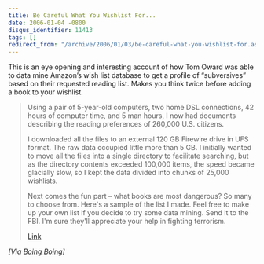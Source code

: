 ```yaml
---
title: Be Careful What You Wishlist For...
date: 2006-01-04 -0800
disqus_identifier: 11413
tags: []
redirect_from: "/archive/2006/01/03/be-careful-what-you-wishlist-for.aspx/"
---
```


This is an eye opening and interesting account of how Tom Oward was able
to data mine Amazon’s wish list database to get a profile of
“subversives” based on their requested reading list. Makes you think
twice before adding a book to your wishlist.

> Using a pair of 5-year-old computers, two home DSL connections, 42
> hours of computer time, and 5 man hours, I now had documents
> describing the reading preferences of 260,000 U.S. citizens.
>
> I downloaded all the files to an external 120 GB Firewire drive in UFS
> format. The raw data occupied little more than 5 GB. I initially
> wanted to move all the files into a single directory to facilitate
> searching, but as the directory contents exceeded 100,000 items, the
> speed became glacially slow, so I kept the data divided into chunks of
> 25,000 wishlists.
>
> Next comes the fun part – what books are most dangerous? So many to
> choose from. Here's a sample of the list I made. Feel free to make up
> your own list if you decide to try some data mining. Send it to the
> FBI. I'm sure they'll appreciate your help in fighting terrorism.
>
> [Link](http://www.applefritter.com/bannedbooks)

*[Via [Boing
Boing](http://www.boingboing.net/2006/01/04/data_mining_101_find.html)]*

